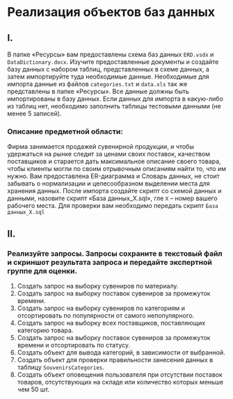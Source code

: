# Реализация объектов баз данных

## I.
В папке «Ресурсы» вам предоставлены схема баз данных `ERD.vsdx` и `DataDictionary.docx`. Изучите предоставленные документы и создайте базу данных с набором таблиц, представленных в схеме данных, а затем импортируйте туда необходимые данные. Необходимые для импорта данные из файлов `categories.txt` и `data.xls` так же представлены в папке «Ресурсы». Все данные должны быть импортированы в базу данных. Если данных для импорта в какую-либо из таблиц нет, необходимо заполнить таблицы тестовыми данными (не менее 5 записей).

### Описание предметной области:
Фирма занимается продажей сувенирной продукции, и чтобы удержаться на рынке следит за ценами своих поставок, качеством поставщиков и старается дать максимальное описание своего товара, чтобы клиенты могли по своим отрывочным описаниям найти то, что им нужно.
Вам предоставлена ER-диаграмма и Словарь данных, не стоит забывать о нормализации и целесообразном выделении места для хранения данных.
После импорта создайте скрипт со схемой данных и данными, назовите скрипт «База данных_X.sql», гле `Х` – номер вашего рабочего места. 
Для проверки вам необходимо передать скрипт `База данных_X.sql`

## II.	

### Реализуйте запросы. Запросы сохраните в текстовый файл и скриншот результата запроса и передайте экспертной группе для оценки. 

1.	Создать запрос на выборку сувениров по материалу.
2.	Создать запрос на выборку поставок сувениров за промежуток времени.
3.	Создать запрос на выборку сувениров по категориям и отсортировать по популярности от самого непопулярного.
4.	Создать запрос на выборку всех поставщиков, поставляющих категорию товара.
5.	Создать запрос на выборку поставок сувениров за промежуток времени и отсортировать по статусу.
6.	Создать объект для вывода категорий, в зависимости от выбранной.
7.	Создать объект для проверки правильности занесения данных в таблицу `SouvenirsCategories`.
8.	Создать объект оповещения пользователя при отсутствии поставок товаров, отсутствующих на складе или количество которых меньше чем 50 шт.
